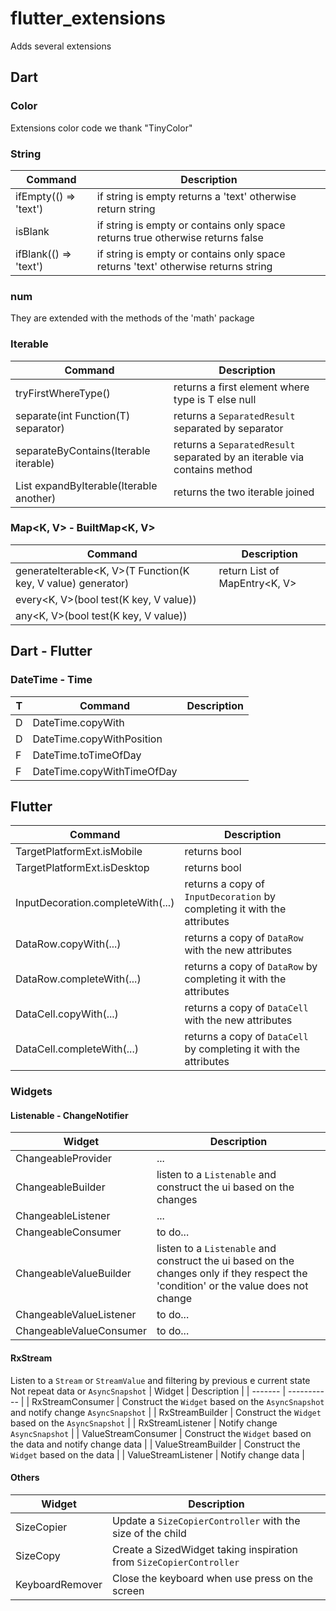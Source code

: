 # flutter_extensions

Adds several extensions

## Dart

### Color

Extensions color code we thank "TinyColor"

### String

| Command | Description |
| ------- | ----------- |
| ifEmpty<T>(() => 'text') | if string is empty returns a 'text' otherwise return string |
| isBlank | if string is empty or contains only space returns true otherwise returns false |
| ifBlank(() => 'text') | if string is empty or contains only space returns 'text' otherwise returns string |

### num
They are extended with the methods of the 'math' package

### Iterable<T>

| Command | Description |
| ------- | ----------- |
| tryFirstWhereType<T>() | returns a first element where type is T else null |
| separate(int Function(T) separator) | returns a `SeparatedResult` separated by separator |
| separateByContains(Iterable<T> iterable) | returns a `SeparatedResult` separated by an iterable via contains method  |
| List<T> expandByIterable(Iterable<T> another) | returns the two iterable joined | 

### Map<K, V> - BuiltMap<K, V>

| Command | Description |
| ------- | ----------- |
| generateIterable<K, V>(T Function(K key, V value) generator) | return List of MapEntry<K, V> |
| every<K, V>(bool test(K key, V value)) |  |
| any<K, V>(bool test(K key, V value)) |  |

## Dart - Flutter

### DateTime - Time

| T | Command | Description |
| --- | ------- | ----------- |
| D | DateTime.copyWith | |
| D | DateTime.copyWithPosition |  |
| F | DateTime.toTimeOfDay | |
| F | DateTime.copyWithTimeOfDay | |

## Flutter

| Command | Description |
| ------- | ----------- |
| TargetPlatformExt.isMobile | returns bool |
| TargetPlatformExt.isDesktop | returns bool |
| InputDecoration.completeWith(...) | returns a copy of `InputDecoration` by completing it with the attributes |
| DataRow.copyWith(...) | returns a copy of `DataRow` with the new attributes |
| DataRow.completeWith(...) | returns a copy of `DataRow` by completing it with the attributes |
| DataCell.copyWith(...) | returns a copy of `DataCell` with the new attributes |
| DataCell.completeWith(...) | returns a copy of `DataCell` by completing it with the attributes |


### Widgets

#### Listenable - ChangeNotifier

| Widget | Description |
| ------- | ----------- |
| ChangeableProvider | ... |
| ChangeableBuilder | listen to a `Listenable` and construct the ui based on the changes |
| ChangeableListener | ... |
| ChangeableConsumer | to do... |
| ChangeableValueBuilder | listen to a `Listenable` and construct the ui based on the changes only if they respect the 'condition' or the value does not change |
| ChangeableValueListener | to do... |
| ChangeableValueConsumer | to do... |

#### RxStream
Listen to a `Stream` or `StreamValue` and filtering by previous e current state
Not repeat data or `AsyncSnapshot`
| Widget | Description |
| ------- | ----------- |
| RxStreamConsumer | Construct the `Widget` based on the `AsyncSnapshot` and notify change `AsyncSnapshot`  |
| RxStreamBuilder | Construct the `Widget` based on the `AsyncSnapshot` |
| RxStreamListener | Notify change `AsyncSnapshot` |
| ValueStreamConsumer | Construct the `Widget` based on the data and notify change data |
| ValueStreamBuilder | Construct the `Widget` based on the data |
| ValueStreamListener | Notify change data |

#### Others

| Widget | Description |
| ------- | ----------- |
| SizeCopier | Update a `SizeCopierController` with the size of the child |
| SizeCopy | Create a SizedWidget taking inspiration from `SizeCopierController` |
| KeyboardRemover | Close the keyboard when use press on the screen |


